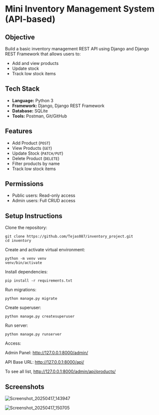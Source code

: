 # Mini Inventory Management System (API-based)

## Objective
Build a basic inventory management REST API using Django and Django REST Framework that allows users to:
- Add and view products
- Update stock
- Track low stock items

## Tech Stack
- **Language:** Python 3
- **Framework:** Django, Django REST Framework  
- **Database:** SQLite  
- **Tools:** Postman, Git/GitHub  

## Features
- Add Product (`POST`)
- View Products (`GET`)
- Update Stock (`PATCH/PUT`)
- Delete Product (`DELETE`)
- Filter products by name
- Track low stock items
  
## Permissions
- Public users: Read-only access
- Admin users: Full CRUD access
  
## Setup Instructions
Clone the repository:
```
git clone https://github.com/Tejas087/inventory_project.git
cd inventory
```
Create and activate virtual environment:
```
python -m venv venv
venv/bin/activate
```
Install dependencies:
```
pip install -r requirements.txt
```
Run migrations:
```
python manage.py migrate
```
Create superuser:
```
python manage.py createsuperuser
```
Run server:
```
python manage.py runserver
```
Access:

Admin Panel: http://127.0.0.1:8000/admin/

API Base URL: http://127.0.0.1:8000/api/

To see all list, 
http://127.0.0.1:8000/admin/api/products/



## Screenshots


![Screenshot_20250417_143947](https://github.com/user-attachments/assets/b19c65e1-7909-4963-aac6-763848cb2530)

![Screenshot_20250417_150705](https://github.com/user-attachments/assets/17fbad37-803f-4604-aa96-321e16ac1f9e)

